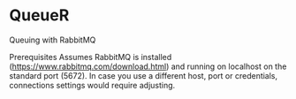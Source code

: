 # QueueR
Queuing with RabbitMQ

Prerequisites
Assumes RabbitMQ is installed (https://www.rabbitmq.com/download.html) and running on localhost on the standard port (5672).
In case you use a different host, port or credentials, connections settings would require adjusting.


